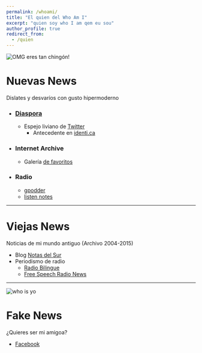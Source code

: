 ```yaml
---
permalink: /whoami/
title: "El quien del Who Am I"
excerpt: "quien soy who I am qem eu sou"
author_profile: true
redirect_from:
  - /quien
---
```


![OMG eres tan chingón!](https://web.archive.org/web/20090901175751/http://geocities.com/redfishfalls/who_i_am.gif)

# Nuevas News
Dislates y desvaríos con gusto hipermoderno

 - ### [Diaspora](http://diasp.org/u/vlax "Mis medios a medias")
	- Espejo liviano de [Twitter](https://nitter.cattube.org/vlax_)
		- Antecedente en [identi.ca](https://identi.ca/vlax)

 - ### Internet Archive
	- Galería [de favoritos](https://archive.org/details/fav-vlax)

 - ### Radio
	- [gpodder](https://gpodder.net/user/vlax/)
	- [listen notes](https://www.listennotes.com/@vlax/)

---

# Viejas News
Noticias de mi mundo antiguo (Archivo 2004-2015)

- Blog [Notas del Sur](http://notasdelsur.wordpress.com)
- Periodismo de radio
	- [Radio Bilingue](http://is.gd/rbvfg)
	- [Free Speech Radio News](https://fsrn.org/search/node/vladimir+flores)

---

![who is yo](https://web.archive.org/web/20090903073236/http://geocities.com/whoisceres2/fluffy.gif)

# Fake News
¿Quieres ser mi amigoa?

- [Facebook](https://www.facebook.com/public/vladimir-flores-garcia)
